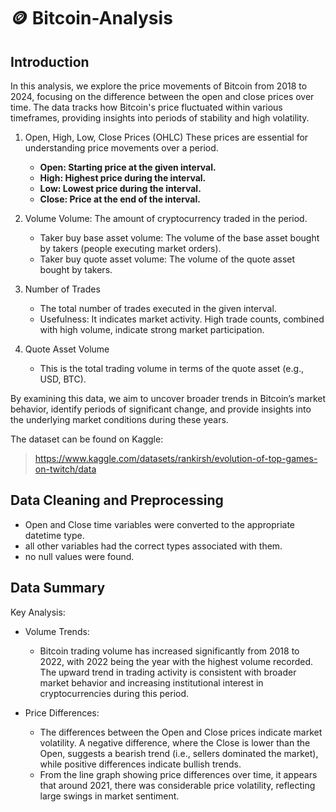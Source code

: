# 🪙 Bitcoin-Analysis

## Introduction
In this analysis, we explore the price movements of Bitcoin from 2018 to 2024, focusing on the difference between the open and close prices over time. The data tracks how Bitcoin's price fluctuated within various timeframes, providing insights into periods of stability and high volatility.

1. Open, High, Low, Close Prices (OHLC)
   These prices are essential for understanding price movements over a period.
    - **Open: Starting price at the given interval.**
    - **High: Highest price during the interval.**
    - **Low: Lowest price during the interval.**
    - **Close: Price at the end of the interval.**
2. Volume
   Volume: The amount of cryptocurrency traded in the period.
    - Taker buy base asset volume: The volume of the base asset bought by takers (people executing market orders).
    - Taker buy quote asset volume: The volume of the quote asset bought by takers.
3. Number of Trades
    - The total number of trades executed in the given interval.
    - Usefulness: It indicates market activity. High trade counts, combined with high volume, indicate strong market participation.

4. Quote Asset Volume
    - This is the total trading volume in terms of the quote asset (e.g., USD, BTC).


By examining this data, we aim to uncover broader trends in Bitcoin’s market behavior, identify periods of significant change, and provide insights into the underlying market conditions during these years.

The dataset can be found on Kaggle: 
> https://www.kaggle.com/datasets/rankirsh/evolution-of-top-games-on-twitch/data

## Data Cleaning and Preprocessing
 - Open and Close time variables were converted to the appropriate datetime type.
 - all other variables had the correct types associated with them.
 - no null values were found.

## Data Summary
Key Analysis:
- Volume Trends:
   - Bitcoin trading volume has increased significantly from 2018 to 2022, with 2022 being the year with the highest volume recorded.
     The upward trend in trading activity is consistent with broader market behavior and increasing institutional interest in cryptocurrencies during this period.

- Price Differences:
   - The differences between the Open and Close prices indicate market volatility. A negative difference, where the Close is lower than the Open, suggests a             bearish trend (i.e., sellers dominated the market), while positive differences indicate bullish trends.
   - From the line graph showing price differences over time, it appears that around 2021, there was considerable price volatility, reflecting large swings in           market sentiment.
